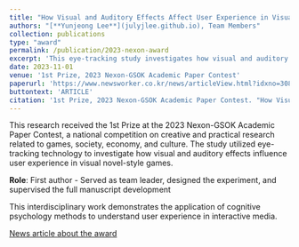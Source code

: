 ```yaml
---
title: "How Visual and Auditory Effects Affect User Experience in Visual Novel-Style Games: an Eye-Tracking Study from the 'Blue Archive'"
authors: "[**Yunjeong Lee**](julyjlee.github.io), Team Members"
collection: publications
type: "award"
permalink: /publication/2023-nexon-award
excerpt: 'This eye-tracking study investigates how visual and auditory effects influence user experience in visual novel-style games, combining cognitive psychology with user experience research.'
date: 2023-11-01
venue: '1st Prize, 2023 Nexon-GSOK Academic Paper Contest'
paperurl: 'https://www.newsworker.co.kr/news/articleView.html?idxno=308999'
buttontext: 'ARTICLE'
citation: '1st Prize, 2023 Nexon-GSOK Academic Paper Contest. "How Visual and Auditory Effects Affect User Experience in Visual Novel-Style Games: an Eye-Tracking Study from the Blue Archive"'
---
```


This research received the 1st Prize at the 2023 Nexon-GSOK Academic Paper Contest, a national competition on creative and practical research related to games, society, economy, and culture. The study utilized eye-tracking technology to investigate how visual and auditory effects influence user experience in visual novel-style games.

**Role**: First author - Served as team leader, designed the experiment, and supervised the full manuscript development

This interdisciplinary work demonstrates the application of cognitive psychology methods to understand user experience in interactive media.

[News article about the award](https://www.newsworker.co.kr/news/articleView.html?idxno=308999)
